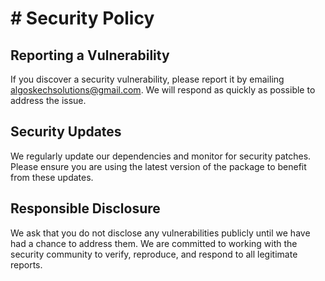 # # Security Policy

## Reporting a Vulnerability

If you discover a security vulnerability, please report it by emailing algoskechsolutions@gmail.com. We will respond as quickly as possible to address the issue.

## Security Updates

We regularly update our dependencies and monitor for security patches. Please ensure you are using the latest version of the package to benefit from these updates.

## Responsible Disclosure

We ask that you do not disclose any vulnerabilities publicly until we have had a chance to address them. We are committed to working with the security community to verify, reproduce, and respond to all legitimate reports.
